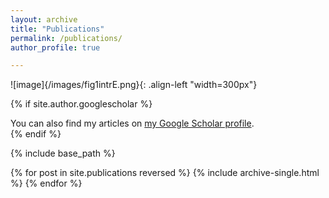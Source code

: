 ```yaml
---
layout: archive
title: "Publications"
permalink: /publications/
author_profile: true

---
```


![image]{/images/fig1intrE.png}{: .align-left "width=300px"}


{% if site.author.googlescholar %}
  <div class="wordwrap">You can also find my articles on <a href="{{https://scholar.google.com/citations?user=P652FREAAAAJ&hl=en&oi=ao}}">my Google Scholar profile</a>.</div>
{% endif %}

{% include base_path %}

{% for post in site.publications reversed %}
  {% include archive-single.html %}
{% endfor %}
